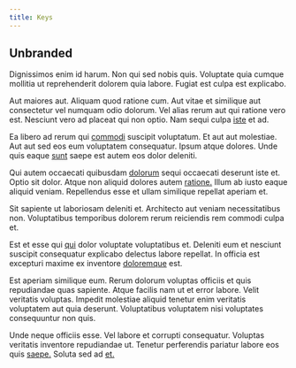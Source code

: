 ```yaml
---
title: Keys
---
```


## Unbranded

Dignissimos enim id harum. Non qui sed nobis quis. Voluptate quia cumque mollitia ut reprehenderit dolorem quia labore. Fugiat est culpa est explicabo.

Aut maiores aut. Aliquam quod ratione cum. Aut vitae et similique aut consectetur vel numquam odio dolorum. Vel alias rerum aut qui ratione vero est. Nesciunt vero ad placeat qui non optio. Nam sequi culpa [iste](/earum/et/logistical_cambridgeshire_maroon.md) et ad.

Ea libero ad rerum qui [commodi](/facere/temporibus/adipisci/molestias/withdrawal.md) suscipit voluptatum. Et aut aut molestiae. Aut aut sed eos eum voluptatem consequatur. Ipsum atque dolores. Unde quis eaque [sunt](/facere/adipisci/molestiae/consequatur/empower_invoice.md) saepe est autem eos dolor deleniti.

Qui autem occaecati quibusdam [dolorum](/facere/temporibus/possimus/mint_green.md) sequi occaecati deserunt iste et. Optio sit dolor. Atque non aliquid dolores autem [ratione.](/dolore/odio/neque/libero/central_tools__jewelery_&_sports.md) Illum ab iusto eaque aliquid veniam. Repellendus esse et ullam similique repellat aperiam et.

Sit sapiente ut laboriosam deleniti et. Architecto aut veniam necessitatibus non. Voluptatibus temporibus dolorem rerum reiciendis rem commodi culpa et.

Est et esse qui [qui](/facere/adipisci/molestiae/auto_loan_account_lead.md) dolor voluptate voluptatibus et. Deleniti eum et nesciunt suscipit consequatur explicabo delectus labore repellat. In officia est excepturi maxime ex inventore [doloremque](/facere/incredible_users.md) est.

Est aperiam similique eum. Rerum dolorum voluptas officiis et quis repudiandae quas sapiente. Atque facilis nam ut et error labore. Velit veritatis voluptas. Impedit molestiae aliquid tenetur enim veritatis voluptatem aut quia deserunt. Voluptatibus voluptatem nisi voluptates consequuntur non quis.

Unde neque officiis esse. Vel labore et corrupti consequatur. Voluptas veritatis inventore repudiandae ut. Tenetur perferendis pariatur labore eos quis [saepe.](/eos/metrics.md) Soluta sed ad [et.](/eos/velit/street_data_system_worthy.md)

